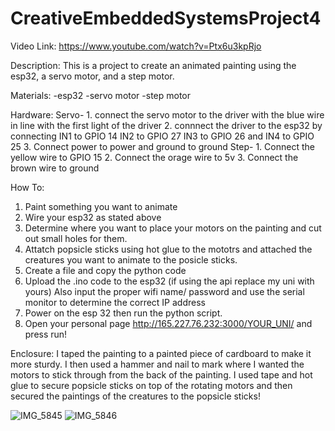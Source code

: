 # CreativeEmbeddedSystemsProject4

Video Link: https://www.youtube.com/watch?v=Ptx6u3kpRjo

Description: This is a project to create an animated painting using the esp32, a servo motor, and a step motor.

Materials:
-esp32
-servo motor
-step motor

Hardware: 
  Servo- 
    1. connect the servo motor to the driver with the blue wire in line with the first light of the driver
    2. connnect the driver to the esp32 by connecting IN1 to GPIO 14 IN2 to GPIO 27 IN3 to GPIO 26 and IN4 to GPIO 25
    3. Connect power to power and ground to ground
  Step-
    1. Connect the yellow wire to GPIO 15
    2. Connect the orage wire to 5v
    3. Connect the brown wire to ground
    
How To:

1. Paint something you want to animate
3. Wire your esp32 as stated above
4. Determine where you want to place your motors on the painting and cut out small holes for them.
5. Attatch popsicle sticks using hot glue to the mototrs and attached the creatures you want to animate to the posicle sticks.
6. Create a file and copy the python code
7. Upload the .ino code to the esp32 (if using the api replace my uni with yours) Also input the proper wifi name/ password and use the serial monitor to determine the correct IP address
8. Power on the esp 32 then run the python script.
9. Open your personal page http://165.227.76.232:3000/YOUR_UNI/ and press run!


Enclosure: 
I taped the painting to a painted piece of cardboard to make it more sturdy. I then used a hammer and nail to mark where I wanted the motors to stick through from the back of the painting. I used tape and hot glue to secure popsicle sticks on top of the rotating motors and then secured the paintings of the creatures to the popsicle sticks!


![IMG_5845](https://user-images.githubusercontent.com/46966950/112639779-06898580-8e17-11eb-904e-002a0d5d84d3.jpg)
![IMG_5846](https://user-images.githubusercontent.com/46966950/112639785-07bab280-8e17-11eb-9b73-3bb17de27a5a.jpg)

